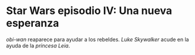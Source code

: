 # Star Wars episodio IV: Una nueva esperanza

*obi-wan* reaparece para ayudar a los rebeldes.
*Luke Skywalker* acude en la ayuda de la *princesa Leia*.
